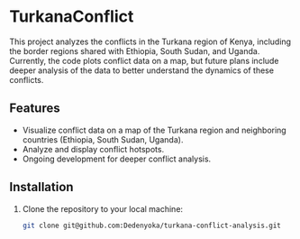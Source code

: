 # TurkanaConflict
This project analyzes the conflicts in the Turkana region of Kenya, including the border regions shared with Ethiopia, South Sudan, and Uganda. Currently, the code plots conflict data on a map, but future plans include deeper analysis of the data to better understand the dynamics of these conflicts.

## Features
- Visualize conflict data on a map of the Turkana region and neighboring countries (Ethiopia, South Sudan, Uganda).
- Analyze and display conflict hotspots.
- Ongoing development for deeper conflict analysis.

## Installation

1. Clone the repository to your local machine:
   ```bash
   git clone git@github.com:Dedenyoka/turkana-conflict-analysis.git
